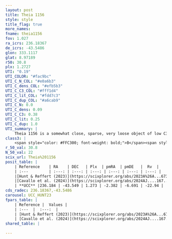 ```yaml
---
layout: post
title: Theia 1156
style: style
title_flag: true
more_names: 
fname: theia1156
fov: 1.027
ra_icrs: 236.18367
de_icrs: -43.5486
glon: 333.1117
glat: 8.97189
r50: 30.8
plx: 1.2727
UTI: "0.19"
UTI_COLOR: "#fac9bc"
UTI_C_N_COL: "#e0a6b3"
UTI_C_dens_COL: "#efb5b3"
UTI_C_C3_COL: "#fff1d4"
UTI_C_lit_COL: "#fdd7c3"
UTI_C_dup_COL: "#a6cab9"
UTI_C_N: 0.0
UTI_C_dens: 0.09
UTI_C_C3: 0.38
UTI_C_lit: 0.25
UTI_C_dup: 1.0
UTI_summary: |
    Theia 1156 is a somewhat close, sparse, very loose object of low C3 quality. It was recently reported in the literature.<br><br><span style="color: #99180f; font-weight: bold;">Warning: </span>contains less than 25 stars with <i>P>0.5</i> estimated.
class3: |
    <span style="color: #FFC300; font-weight: bold;">B</span><span style="color: red; font-weight: bold;">C</span>
r_50_val: 30.8
N_50_val: 22
scix_url: Theia%201156
posit_table: |
    | Reference    | RA    | DEC   | Plx  | pmRA  | pmDE   |  Rv  |
    | :---         | :---: | :---: | :---: | :---: | :---: | :---: |
    |[Hunt & Reffert (2023)](https://scixplorer.org/abs/2023A%26A...673A.114H) | 236.243 | -43.605 | 1.258 | -2.446 | -6.678 | -18.463 |
    |[Cavallo et al. (2024)](https://scixplorer.org/abs/2024AJ....167...12C) | 235.055 | -43.714 | 1.271 | -- | -- | -- |
    | **UCC** |236.184 | -43.549 | 1.273 | -2.382 | -6.691 | -22.94 | 
cds_radec: 236.18367,-43.5486
carousel: UCC_HUNT23
fpars_table: |
    | Reference |  Values |
    | :---  |  :---:  |
    | [Hunt & Reffert (2023)](https://scixplorer.org/abs/2023A%26A...673A.114H) | `AV50=0.68, diffAV50=0.402, MOD50=9.339, logAge50=8.057` |
    | [Cavallo et al. (2024)](https://scixplorer.org/abs/2024AJ....167...12C) | `AV50=0.5, dMod50=9.56, logAge50=7.72, [Fe/H]50=0.36` |
shared_table: |
    
---
```

